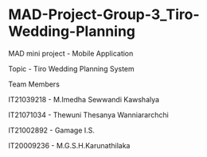 # MAD-Project-Group-3_Tiro-Wedding-Planning

MAD mini project - Mobile Application

Topic - Tiro Wedding Planning System

Team Members

IT21039218 - M.Imedha Sewwandi Kawshalya

IT21071034 - Thewuni Thesanya Wanniararchchi

IT21002892 - Gamage I.S.

IT20009236 - M.G.S.H.Karunathilaka
